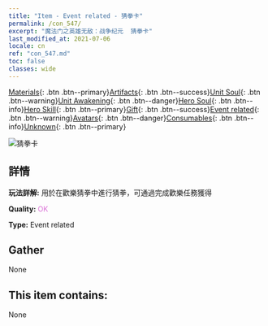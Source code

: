 ```yaml
---
title: "Item - Event related - 猜拳卡"
permalink: /con_547/
excerpt: "魔法门之英雄无敌：战争纪元  猜拳卡"
last_modified_at: 2021-07-06
locale: cn
ref: "con_547.md"
toc: false
classes: wide
---
```

 [Materials](/ItemsCN/){: .btn .btn--primary}[Artifacts](/ItemsCN/Artifacts/){: .btn .btn--success}[Unit Soul](/ItemsCN/UnitSoul/){: .btn .btn--warning}[Unit Awakening](/ItemsCN/UnitAwakening/){: .btn .btn--danger}[Hero Soul](/ItemsCN/HeroSoul/){: .btn .btn--info}[Hero Skill](/ItemsCN/HeroSkill/){: .btn .btn--primary}[Gift](/ItemsCN/Gift/){: .btn .btn--success}[Event related](/ItemsCN/Events/){: .btn .btn--warning}[Avatars](/ItemsCN/Avatars/){: .btn .btn--danger}[Consumables](/ItemsCN/Consumables/){: .btn .btn--info}[Unknown](/ItemsCN/Unknown/){: .btn .btn--primary}

 ![猜拳卡](/images/t/i_10033.png)

## 詳情
 **玩法詳解:** 用於在歡樂猜拳中進行猜拳，可通過完成歡樂任務獲得

 **Quality:** <span style="color: #DA70D6">OK</span>

 **Type:** Event related

## Gather

  None

## This item contains:

  None

